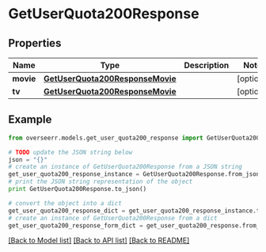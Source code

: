 # GetUserQuota200Response


## Properties
Name | Type | Description | Notes
------------ | ------------- | ------------- | -------------
**movie** | [**GetUserQuota200ResponseMovie**](GetUserQuota200ResponseMovie.md) |  | [optional] 
**tv** | [**GetUserQuota200ResponseMovie**](GetUserQuota200ResponseMovie.md) |  | [optional] 

## Example

```python
from overseerr.models.get_user_quota200_response import GetUserQuota200Response

# TODO update the JSON string below
json = "{}"
# create an instance of GetUserQuota200Response from a JSON string
get_user_quota200_response_instance = GetUserQuota200Response.from_json(json)
# print the JSON string representation of the object
print GetUserQuota200Response.to_json()

# convert the object into a dict
get_user_quota200_response_dict = get_user_quota200_response_instance.to_dict()
# create an instance of GetUserQuota200Response from a dict
get_user_quota200_response_form_dict = get_user_quota200_response.from_dict(get_user_quota200_response_dict)
```
[[Back to Model list]](../README.md#documentation-for-models) [[Back to API list]](../README.md#documentation-for-api-endpoints) [[Back to README]](../README.md)


